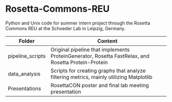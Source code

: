 # Rosetta-Commons-REU
Python and Unix code for summer intern project through the Rosetta Commons REU at the Schoeder Lab in Leipzig, Germany. 

| Folder            | Content                                                                                               |
| ----------------- | ----------------------------------------------------------------------------------------------------- |
| pipeline_scripts  | Original pipeline that implements ProteinGenerator, Rosetta FastRelax, and Rosetta Protein-Protein    |
| data_analysis     | Scripts for creating graphs that analyze filtering metrics, mainly utilizing Matplotlib               |
| Presentations     | RosettaCON poster and final lab meeting presentation                                                  |

